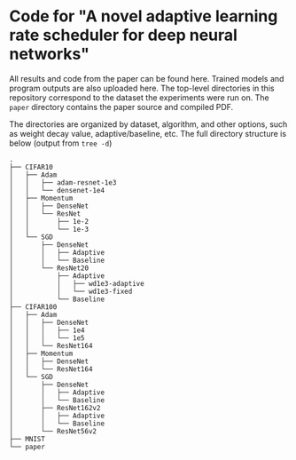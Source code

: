 # Code for "A novel adaptive learning rate scheduler for deep neural networks"
All results and code from the paper can be found here. Trained models and program outputs are also uploaded here. The top-level directories in this repository correspond to the dataset the experiments were run on. The `paper` directory contains the paper source and compiled PDF.

The directories are organized by dataset, algorithm, and other options, such as weight decay value, adaptive/baseline, etc. The full directory structure is below (output from `tree -d`)
```
.
├── CIFAR10
│   ├── Adam
│   │   ├── adam-resnet-1e3
│   │   └── densenet-1e4
│   ├── Momentum
│   │   ├── DenseNet
│   │   └── ResNet
│   │       ├── 1e-2
│   │       └── 1e-3
│   └── SGD
│       ├── DenseNet
│       │   ├── Adaptive
│       │   └── Baseline
│       └── ResNet20
│           ├── Adaptive
│           │   ├── wd1e3-adaptive
│           │   └── wd1e3-fixed
│           └── Baseline
├── CIFAR100
│   ├── Adam
│   │   ├── DenseNet
│   │   │   ├── 1e4
│   │   │   └── 1e5
│   │   └── ResNet164
│   ├── Momentum
│   │   ├── DenseNet
│   │   └── ResNet164
│   └── SGD
│       ├── DenseNet
│       │   ├── Adaptive
│       │   └── Baseline
│       ├── ResNet162v2
│       │   ├── Adaptive
│       │   └── Baseline
│       └── ResNet56v2
├── MNIST
└── paper
```
